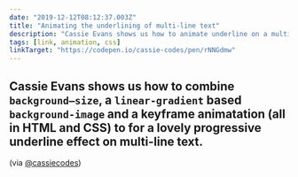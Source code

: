 ```yaml
---
date: "2019-12-12T08:12:37.003Z"
title: "Animating the underlining of multi-line text"
description: "Cassie Evans shows us how to animate underline on a multi-line text by animating the background-size of a linear gradient background."
tags: [link, animation, css]
linkTarget: "https://codepen.io/cassie-codes/pen/rNNGdmw"
---
```

Cassie Evans shows us how to combine `background–size`, a `linear-gradient` based `background-image` and a keyframe animatation (all in HTML and CSS) to for a lovely progressive underline effect on multi-line text.
---

(via [@cassiecodes](https://twitter.com/cassiecodes))
